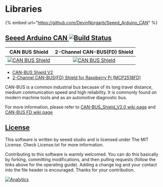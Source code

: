 # Libraries



{% embed url="https://github.com/DevinNorgarb/Seeed_Arduino_CAN" %}

## [Seeed Arduino CAN ](https://github.com/DevinNorgarb/Seeed\_Arduino\_CAN#seeed-arduino-can--)[![Build Status](https://camo.githubusercontent.com/9f9657494d60a041ed1eeac25e14278289112485a71ee2d3d05c2207df706c20/68747470733a2f2f7472617669732d63692e636f6d2f53656565642d53747564696f2f43414e5f4255535f536869656c642e7376673f6272616e63683d6d6173746572)](https://travis-ci.com/Seeed-Studio/CAN\_BUS\_Shield) <a href="#user-content-seeed-arduino-can" id="user-content-seeed-arduino-can"></a>

|                                                                                                                                                                  CAN BUS Shield                                                                                                                                                                  |                                                                                                                                                                              2-Channel CAN-BUS(FD) Shield                                                                                                                                                                              |
| :----------------------------------------------------------------------------------------------------------------------------------------------------------------------------------------------------------------------------------------------------------------------------------------------------------------------------------------------: | :------------------------------------------------------------------------------------------------------------------------------------------------------------------------------------------------------------------------------------------------------------------------------------------------------------------------------------------------------------------------------------: |
| [![CAN BUS Shield](https://camo.githubusercontent.com/e9bb411314c0e689a747af53d8ebb61abd8c61086087c38911dbee5b0c825d7a/68747470733a2f2f73746174696373332e736565656473747564696f2e636f6d2f73656565642f66696c652f323031372d30382f62617a6161723532383532395f696d675f32363533612e6a7067)](https://www.seeedstudio.com/CAN-BUS-Shield-V2-p-2921.html) | [![CAN BUS Shield](https://camo.githubusercontent.com/6c16a248adc3d2179ca0d6dbf78a9171acac1e70921f789f8894011eaa14ce98/68747470733a2f2f66696c65732e736565656473747564696f2e636f6d2f77696b692f43414e4255532d4841542d666f722d5261737062657272792d50692f3130333939303536332532305f507265766965772d30372e706e67)](https://www.seeedstudio.com/CAN-BUS-FD-HAT-for-Raspberry-Pi-p-4742.html) |

* [CAN-BUS Shield V2](https://www.seeedstudio.com/CAN-BUS-Shield-V2-p-2921.html)
* [2-Channel CAN-BUS(FD) Shield for Raspberry Pi (MCP2518FD)](https://www.seeedstudio.com/CAN-BUS-FD-HAT-for-Raspberry-Pi-p-4742.html)

CAN-BUS is a common industrial bus because of its long travel distance, medium communication speed and high reliability. It is commonly found on modern machine tools and as an automotive diagnostic bus.

For more information, please refer to [CAN-BUS\_Shield\_V2.0 wiki page](http://wiki.seeedstudio.com/CAN-BUS\_Shield\_V2.0/) and [CAN-BUS FD wiki page](https://wiki.seeedstudio.com/2-Channel-CAN-BUS-FD-Shield-for-Raspberry-Pi/)

## [License](https://github.com/DevinNorgarb/Seeed\_Arduino\_CAN#license) <a href="#user-content-license" id="user-content-license"></a>

This software is written by seeed studio and is licensed under The MIT License. Check License.txt for more information.

Contributing to this software is warmly welcomed. You can do this basically by forking, committing modifications, and then pulling requests (follow the links above for the operating guide). Adding a change log and your contact into the file header is encouraged. Thanks for your contribution.

[![Analytics](https://camo.githubusercontent.com/37234c8274f3a4faec07985d434c555d9b57f4de4dc8709b9de1ce828936d2ca/68747470733a2f2f67612d626561636f6e2e61707073706f742e636f6d2f55412d34363538393130352d332f43414e5f4255535f536869656c64)](https://github.com/igrigorik/ga-beacon)
